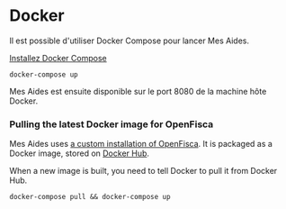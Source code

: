 # Docker

Il est possible d'utiliser Docker Compose pour lancer Mes Aides.

[Installez Docker Compose](https://docs.docker.com/compose/install/)

```
docker-compose up
```

Mes Aides est ensuite disponible sur le port 8080 de la machine hôte Docker.

### Pulling the latest Docker image for OpenFisca

Mes Aides uses [a custom installation of OpenFisca](https://github.com/betagouv/mes-aides-openfisca). It is packaged as a Docker image, stored on [Docker Hub](https://hub.docker.com/r/betagouv/mes-aides-openfisca).

When a new image is built, you need to tell Docker to pull it from Docker Hub.

```
docker-compose pull && docker-compose up
```
